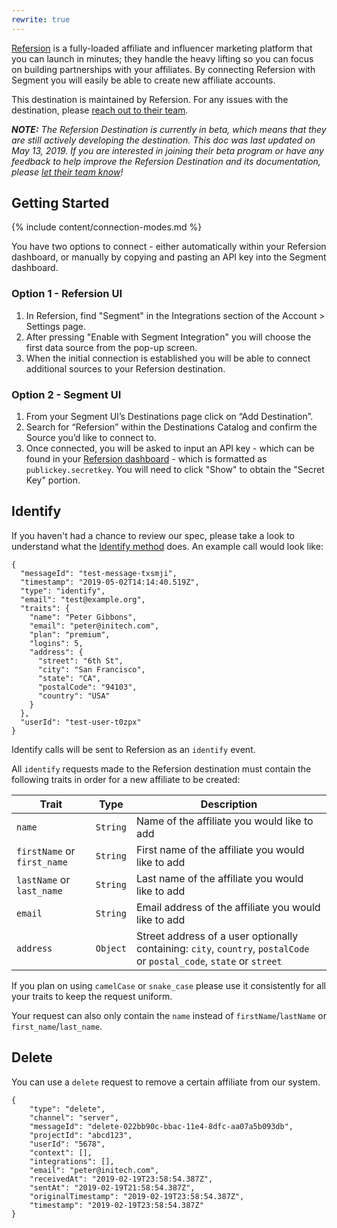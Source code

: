 ```yaml
---
rewrite: true
---
```

[Refersion](https://refersion.com/?utm_source=segment&utm_medium=partner) is a fully-loaded affiliate and influencer marketing platform that you can launch in minutes; they handle the heavy lifting so you can focus on building partnerships with your affiliates. By connecting Refersion with Segment you will easily be able to create new affiliate accounts.

This destination is maintained by Refersion. For any issues with the destination, please [reach out to their team](mailto:helpme@refersion.com).

_**NOTE:** The Refersion Destination is currently in beta, which means that they are still actively developing the destination. This doc was last updated on May 13, 2019. If you are interested in joining their beta program or have any feedback to help improve the Refersion Destination and its documentation, please [let  their team know](mailto:helpme@refersion.com)!_

## Getting Started

{% include content/connection-modes.md %}

You have two options to connect - either automatically within your Refersion dashboard, or manually by copying and pasting an API key into the Segment dashboard.

### Option 1 - Refersion UI
1. In Refersion, find "Segment" in the Integrations section of the Account > Settings page. 
2.  After pressing "Enable with Segment Integration" you will choose the first data source from the pop-up screen. 
3. When the initial connection is established you will be able to connect additional sources to your Refersion destination.

### Option 2 - Segment UI

1. From your Segment UI’s Destinations page click on “Add Destination”.
2. Search for “Refersion” within the Destinations Catalog and confirm the Source you’d like to connect to.
3. Once connected, you will be asked to input an API key - which can be found in your [Refersion dashboard](https://www.refersion.com/base/settings/integrations/api) - which is formatted as `publickey.secretkey`. You will need to click "Show" to obtain the "Secret Key" portion.

## Identify

If you haven't had a chance to review our spec, please take a look to understand what the [Identify method](https://segment.com/docs/spec/identify/) does. An example call would look like:

```
{
  "messageId": "test-message-txsmji",
  "timestamp": "2019-05-02T14:14:40.519Z",
  "type": "identify",
  "email": "test@example.org",
  "traits": {
    "name": "Peter Gibbons",
    "email": "peter@initech.com",
    "plan": "premium",
    "logins": 5,
    "address": {
      "street": "6th St",
      "city": "San Francisco",
      "state": "CA",
      "postalCode": "94103",
      "country": "USA"
    }
  },
  "userId": "test-user-t0zpx"
}
```

Identify calls will be sent to Refersion as an `identify` event.

All `identify` requests made to the Refersion destination must contain the following traits in order for a new affiliate to be created:

| Trait | Type | Description |
| -------- | -------- | -------- |
| `name`     | `String` | Name of the affiliate you would like to add |
| `firstName` or `first_name` | `String`| First name of the affiliate you would like to add |
| `lastName` or `last_name` | `String`| Last name of the affiliate you would like to add |
| `email` | `String`| Email address of the affiliate you would like to add |
| `address`     | `Object`     | Street address of a user optionally containing: `city`, `country`, `postalCode` or `postal_code`, `state` or `street` |

If you plan on using `camelCase` or `snake_case` please use it consistently for all your traits to keep the request uniform.

Your request can also only contain the `name` instead of `firstName`/`lastName` or `first_name`/`last_name`.

## Delete

You can use a `delete` request to remove a certain affiliate from our system.

```
{
    "type": "delete",
    "channel": "server",
    "messageId": "delete-022bb90c-bbac-11e4-8dfc-aa07a5b093db",
    "projectId": "abcd123",
    "userId": "5678",
    "context": [],
    "integrations": [],
    "email": "peter@initech.com",
    "receivedAt": "2019-02-19T23:58:54.387Z",
    "sentAt": "2019-02-19T21:58:54.387Z",
    "originalTimestamp": "2019-02-19T23:58:54.387Z",
    "timestamp": "2019-02-19T23:58:54.387Z"
}
```
